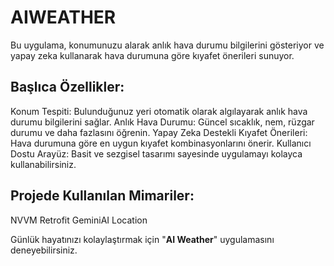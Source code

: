 # AIWEATHER
Bu uygulama, konumunuzu alarak anlık hava durumu bilgilerini gösteriyor ve yapay zeka kullanarak hava durumuna göre kıyafet önerileri sunuyor.

## Başlıca Özellikler:
Konum Tespiti: Bulunduğunuz yeri otomatik olarak algılayarak anlık hava durumu bilgilerini sağlar.
Anlık Hava Durumu: Güncel sıcaklık, nem, rüzgar durumu ve daha fazlasını öğrenin.
Yapay Zeka Destekli Kıyafet Önerileri: Hava durumuna göre en uygun kıyafet kombinasyonlarını önerir.
Kullanıcı Dostu Arayüz: Basit ve sezgisel tasarımı sayesinde uygulamayı kolayca kullanabilirsiniz.

## Projede Kullanılan Mimariler:
NVVM
Retrofit
GeminiAI
Location

Günlük hayatınızı kolaylaştırmak için "**AI Weather**"  uygulamasını deneyebilirsiniz.
